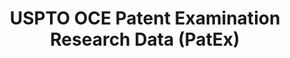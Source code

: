 ---
bigquery: https://console.cloud.google.com/bigquery?p=patents-public-data&d=uspto_oce_pair&page=dataset
citation: 'Graham, S. Marco, A., and Miller, A. (2015). “The USPTO Patent Examination
  Research Dataset: A Window on the Process of Patent Examination.”'
contributors: Graham, S. Marco, A., Miller, A.
cost: None
description: The latest version of PatEx (referred to below as the 2020 release) contains
  detailed information on nearly 11.9 million publicly-viewable provisional and non-provisional
  patent applications to the USPTO and over 4.6 million Patent Cooperation Treaty
  (PCT) applications. It is based on data that OCE downloaded from the Patent Examination
  Data System (PEDS) in April, 2021. The PEDS data are sourced from Public PAIR. The
  first time that OCE used PEDS as the basis of PatEx was for the 2019 release. We
  took the PEDS data and organized it into the familiar PatEx data files, which are
  based on the organization of the Public PAIR portal. The data files include information
  on each application’s characteristics, prosecution history, continuation history,
  claims of foreign priority, patent term adjustment history, publication history,
  and correspondence address information.
documentation: 'For the 2019 and later releases, new technical documentation is available
  https://www.uspto.gov/sites/default/files/documents/PatEx-2019-Technical-Doc.pdf


  A document describing the 2014-2017 data sets is available and can be cited as:
  Graham, Stuart J.H. and Marco, Alan C. and Miller, Richard, The USPTO Patent Examination
  Research Dataset: A Window on the Process of Patent Examination (November 30, 2015).
  Available at SSRN: https://ssrn.com/abstract=2702637.'
last_edit: Mon, 04 Apr 2022 19:06:22 GMT
location: https://www.uspto.gov/ip-policy/economic-research/research-datasets/patent-examination-research-dataset-public-pair
maintained_by: EconomicsData@uspto.gov
related_publications: https://ssrn.com/abstract=29956744, https://ssrn.com/abstract=2702637
schema_fields: '[''disposal_type'', ''filing_date'', ''inventor_region_code'', ''invention_subject_matter'',
  ''application_number_pair'', ''event_description'', ''examiner_name_first'', ''child_filing_date'',
  ''application_number'', ''correspondence_street_line_2'', ''recorded_date'', ''confirm_number'',
  ''parent_filing_date'', ''parent_application_number'', ''file_location_date'', ''correspondence_city'',
  ''examiner_name_last'', ''examiner_name_middle'', ''status_description'', ''invention_title'',
  ''appl_status_code'', ''event_code'', ''status_code'', ''uspc_subclass'', ''parent_country'',
  ''correspondence_country_name'', ''patent_issue_date'', ''continuation_type'', ''inventor_country_name'',
  ''foreign_parent_date'', ''abandon_date'', ''patent_number'', ''parent_country_code'',
  ''inventor_rank'', ''inventor_name_last'', ''correspondence_country_code'', ''atty_docket_number'',
  ''small_entity_indicator'', ''correspondence_name_line_1'', ''uspc_class'', ''inventor_name_first'',
  ''correspondence_name_line_2'', ''customer_number'', ''correspondence_postal_code'',
  ''earliest_pgpub_number'', ''wipo_pub_number'', ''correspondence_street_line_1'',
  ''aia_first_to_file'', ''inventor_name_middle'', ''inventor_address_type'', ''appl_status_date'',
  ''sequence_number'', ''examiner_id'', ''wipo_pub_date'', ''correspondence_region_code'',
  ''foreign_parent_id'', ''application_type'', ''inventor_country_code'', ''earliest_pgpub_date'',
  ''child_application_number'', ''file_location'', ''correspondence_region_name'',
  ''examiner_art_unit'']'
shortname: patex
tags:
- patents
- legal
- history
terms_of_use: 'USPTO’s online databases are not designed or intended to be a source
  for bulk downloads of USPTO data when accessed through the website’s interfaces.
  Individuals, companies, IP addresses, or blocks of IP addresses who, in effect,
  deny or decrease service by generating unusually high numbers of database accesses
  (searches, pages, or hits), whether generated manually or in an automated fashion,
  may be denied access to USPTO servers without notice.


  Bulk data products may be separately obtained from the USPTO, either for free or
  at the cost of dissemination. For details, see information on Electronic Bulk Data
  Products: https://www.uspto.gov/learning-and-resources/electronic-bulk-data-products'
title: USPTO OCE Patent Examination Research Data (PatEx)
uuid: 4342caa7-23af-420c-b2f6-6088f133df6a
---